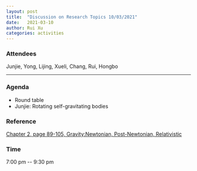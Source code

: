 ```yaml
---
layout: post
title:  "Discussion on Research Topics 10/03/2021"
date:   2021-03-10
author: Rui Xu
categories: activities
---
```



### Attendees

Junjie, Yong, Lijing, Xueli, Chang, Rui, Hongbo

---

### Agenda

- Round table
- Junjie: Rotating self-gravitating bodies


### Reference

[Chapter 2, page 89-105, Gravity:Newtonian, Post-Newtonian, Relativistic](https://doi.org/10.1017/CBO9781139507486)




### Time

7:00 pm -- 9:30 pm
